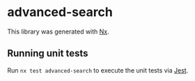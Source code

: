 # advanced-search

This library was generated with [Nx](https://nx.dev).

## Running unit tests

Run `nx test advanced-search` to execute the unit tests via [Jest](https://jestjs.io).

